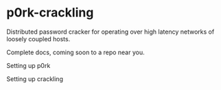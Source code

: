 p0rk-crackling
==============

Distributed password cracker for operating over high latency networks of loosely coupled hosts.

Complete docs, coming soon to a repo near you.

Setting up p0rk



Setting up crackling
